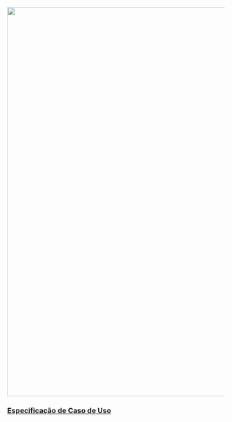 <img src="https://github.com/gabrielziegler3/Requisitos-2018-1/blob/master/imagens/Casos_de_uso/doarBits.png" width=900px>

### [Especificação de Caso de Uso](doação-de-bits)